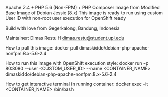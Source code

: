 Apache 2.4 + PHP 5.6 (Non-FPM) + PHP Composer Image from Modified Base Image of Debian Jessie (8.x)
This image is ready to run using custom User ID with non-root user execution for OpenShift ready

Build with love from Gegerkalong, Bandung, Indonesia

Maintainer:
Dimas Restu H <dimas.restu@student.upi.edu>


How to pull this image:
docker pull dimaskiddo/debian-php-apache-nonfpm:8.x-5.6-2.4


How to run this image with OpenShift execution style:
docker run -p 80:8080 --user <CUSTOM_USER_ID> --name <CONTAINER_NAME> dimaskiddo/debian-php-apache-nonfpm:8.x-5.6-2.4


How to get interactive terminal in running container:
docker exec -it <CONTAINER_NAME> /bin/bash
